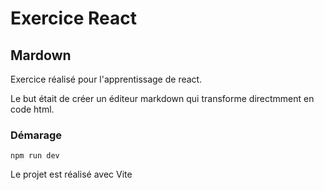 # Exercice React 
## Mardown 
Exercice réalisé pour l'apprentissage de react.

Le but était de créer un éditeur markdown qui transforme directmment en code html.
### Démarage 
`npm run dev`

Le projet est réalisé avec Vite
